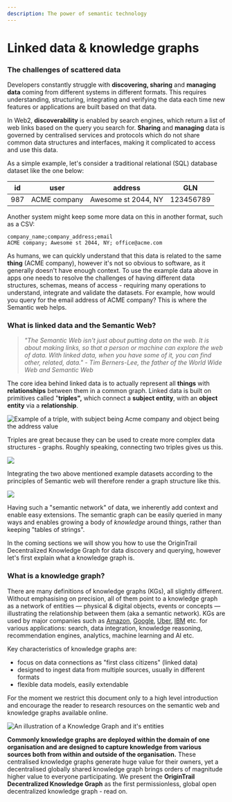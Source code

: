 ```yaml
---
description: The power of semantic technology
---
```


# Linked data & knowledge graphs

### The challenges of scattered data

Developers constantly struggle with **discovering, sharing** and **managing data** coming from different systems in different formats. This requires understanding, structuring, integrating and verifying the data each time new features or applications are built based on that data.

In Web2, **discoverability** is enabled by search engines, which return a list of web links based on the query you search for. **Sharing** and **managing** data is governed by centralised services and protocols which do not share common data structures and interfaces, making it complicated to access and use this data.

As a simple example, let's consider a traditional relational (SQL) database dataset like the one below:

| id  | user         | address             | GLN       |
| --- | ------------ | ------------------- | --------- |
| 987 | ACME company | Awesome st 2044, NY | 123456789 |

Another system might keep some more data on this in another format, such as a CSV:

```
company_name;company_address;email
ACME company; Awesome st 2044, NY; office@acme.com
```

As humans, we can quickly understand that this data is related to the same **thing** (ACME company), however it's not so obvious to software, as it generally doesn't have enough context. To use the example data above in apps one needs to resolve the challenges of having different data structures, schemas, means of access -  requiring many operations to understand, integrate and validate the datasets. For example, how would you query for the email address of ACME company? This is where the Semantic web helps.

### What is linked data and the Semantic Web?

> _"The Semantic Web isn't just about putting data on the web. It is about making links, so that a person or machine can explore the web of data. With linked data, when you have some of it, you can find other, related, data." - Tim Berners-Lee, the father of the World Wide Web and Semantic Web_

The core idea behind linked data is to actually represent all **things** with **relationships** between them in a common graph. Linked data is built on primitives called "**triples",** which connect a **subject entity**, with an **object entity** via a **relationship**.

![Example of a triple, with subject being Acme company and object being the address value](../.gitbook/assets/01.jpg)

Triples are great because they can be used to create more complex data structures - graphs. Roughly speaking, connecting two triples gives us this.

![](../.gitbook/assets/2.jpg)

Integrating the two above mentioned example datasets according to the principles of Semantic web will therefore render a graph structure like this.

![](../.gitbook/assets/3.jpg)



Having such a "semantic network" of data, we inherently add context and enable easy extensions. The semantic graph can be easily queried in many ways and enables growing a body of _knowledge_ around things, rather than keeping "tables of strings".&#x20;

In the coming sections we will show you how to use the OriginTrail Decentralized Knowledge Graph for data discovery and querying, however let's first explain what a knowledge graph is.

### What is a knowledge graph?

There are many definitions of knowledge graphs (KGs), all slightly different. Without emphasising on precision, all of them point to a knowledge graph as a network of entities — physical & digital objects, events or concepts — illustrating the relationship between them (aka a semantic network). KGs are used by major companies such as [Amazon](http://lunadong.com/talks/PG.pdf), [Google](https://en.wikipedia.org/wiki/Google\_Knowledge\_Graph), [Uber](https://www.youtube.com/watch?v=r3yMSl5NB\_Q), [IBM](https://www.ibm.com/cloud/learn/knowledge-graph) etc. for various applications: search, data integration, knowledge reasoning, recommendation engines, analytics, machine learning and AI etc.&#x20;

Key characteristics of knowledge graphs are:

* focus on data connections as "first class citizens" (linked data)
* designed to ingest data from multiple sources, usually in different formats
* flexible data models, easily extendable

For the moment we restrict this document only to a high level introduction and encourage the reader to research resources on the semantic web and knowledge graphs available online.

![An illustration of a Knowledge Graph and it's entities](https://lh4.googleusercontent.com/1rOyzC751vA96QcoPOOavfy\_RlkKuEofhJ8M9I9KHSK\_XCPuW5HxAvIioqSqFROkNMbEqD0Muq0yGKAHSA4ZqIYQgtsz-J0pmBJ64bzZARoHXOdMMNoA3VdD40yoTTLbhyyPfn4Rs7CS)

**Commonly knowledge graphs are deployed within the domain of one organisation and are designed to capture knowledge from various sources both from within and outside of the organisation.** These centralised knowledge graphs generate huge value for their owners, yet a decentralised globally shared knowledge graph brings orders of magnitude higher value to everyone participating. We present the **OriginTrail Decentralized Knowledge Graph** as the first permissionless, global open decentralized knowledge graph - read on.

